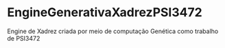 # EngineGenerativaXadrezPSI3472
Engine de Xadrez criada por meio de computação Genética como trabalho de PSI3472
